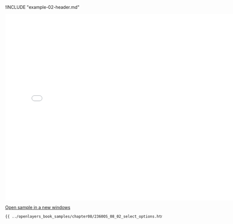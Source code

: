 
!INCLUDE "example-02-header.md"

<iframe src="../openlayers_book_samples/chapter08/2360OS_08_02_select_options.html" width="770" height="600" frameBorder="0" seamless="seamless">
</iframe>

<a href="../openlayers_book_samples/chapter08/2360OS_08_02_select_options.html" target="_blank">Open sample in a new windows</a>

```html
{{ ../openlayers_book_samples/chapter08/2360OS_08_02_select_options.html }}
```
